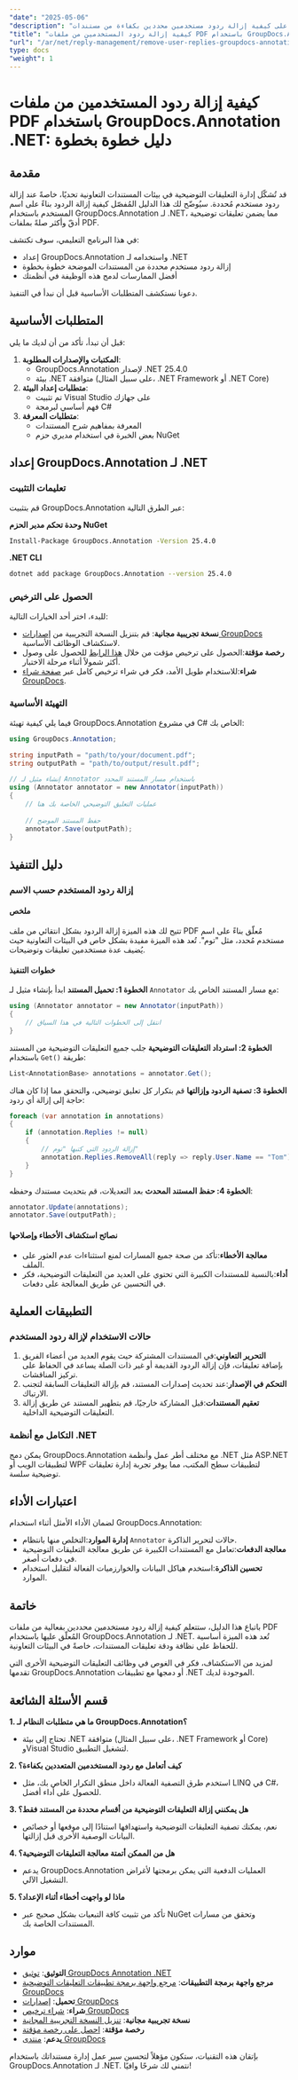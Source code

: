 ```yaml
---
"date": "2025-05-06"
"description": "تعرّف على كيفية إزالة ردود مستخدمين محددين بكفاءة من مستندات PDF المُعلّق عليها باستخدام GroupDocs.Annotation لـ .NET. بسّط إدارة تعليقاتك التوضيحية مع هذا الدليل الشامل."
"title": "كيفية إزالة ردود المستخدمين من ملفات PDF باستخدام GroupDocs.Annotation .NET - دليل خطوة بخطوة"
"url": "/ar/net/reply-management/remove-user-replies-groupdocs-annotation-net/"
type: docs
"weight": 1
---
```


# كيفية إزالة ردود المستخدمين من ملفات PDF باستخدام GroupDocs.Annotation .NET: دليل خطوة بخطوة

## مقدمة

قد تُشكّل إدارة التعليقات التوضيحية في بيئات المستندات التعاونية تحديًا، خاصةً عند إزالة ردود مستخدم مُحددة. سيُوضّح لك هذا الدليل المُفصّل كيفية إزالة الردود بناءً على اسم المستخدم باستخدام GroupDocs.Annotation لـ .NET، مما يضمن تعليقات توضيحية أدقّ وأكثر صلةً بملفات PDF.

في هذا البرنامج التعليمي، سوف تكتشف:
- إعداد GroupDocs.Annotation واستخدامه لـ .NET
- إزالة ردود مستخدم محددة من المستندات الموضحة خطوة بخطوة
- أفضل الممارسات لدمج هذه الوظيفة في أنظمتك

دعونا نستكشف المتطلبات الأساسية قبل أن نبدأ في التنفيذ.

## المتطلبات الأساسية

قبل أن تبدأ، تأكد من أن لديك ما يلي:
1. **المكتبات والإصدارات المطلوبة**:
   - GroupDocs.Annotation لإصدار .NET 25.4.0
   - بيئة .NET متوافقة (على سبيل المثال، .NET Framework أو .NET Core)
2. **متطلبات إعداد البيئة**:
   - تم تثبيت Visual Studio على جهازك
   - فهم أساسي لبرمجة C#
3. **متطلبات المعرفة**:
   - المعرفة بمفاهيم شرح المستندات
   - بعض الخبرة في استخدام مديري حزم NuGet

## إعداد GroupDocs.Annotation لـ .NET

### تعليمات التثبيت

قم بتثبيت GroupDocs.Annotation عبر الطرق التالية:

**وحدة تحكم مدير الحزم NuGet**
```bash
Install-Package GroupDocs.Annotation -Version 25.4.0
```

**\.NET CLI**
```bash
dotnet add package GroupDocs.Annotation --version 25.4.0
```

### الحصول على الترخيص

للبدء، اختر أحد الخيارات التالية:
- **نسخة تجريبية مجانية**: قم بتنزيل النسخة التجريبية من [إصدارات GroupDocs](https://releases.groupdocs.com/annotation/net/) لاستكشاف الوظائف الأساسية.
- **رخصة مؤقتة**:الحصول على ترخيص مؤقت من خلال [هذا الرابط](https://purchase.groupdocs.com/temporary-license/) للحصول على وصول أكثر شمولاً أثناء مرحلة الاختبار.
- **شراء**:للاستخدام طويل الأمد، فكر في شراء ترخيص كامل عبر [صفحة شراء GroupDocs](https://purchase.groupdocs.com/buy).

### التهيئة الأساسية

فيما يلي كيفية تهيئة GroupDocs.Annotation في مشروع C# الخاص بك:

```csharp
using GroupDocs.Annotation;

string inputPath = "path/to/your/document.pdf";
string outputPath = "path/to/output/result.pdf";

// إنشاء مثيل لـ Annotator باستخدام مسار المستند المحدد
using (Annotator annotator = new Annotator(inputPath))
{
    // عمليات التعليق التوضيحي الخاصة بك هنا
    
    // حفظ المستند الموضح
    annotator.Save(outputPath);
}
```

## دليل التنفيذ

### إزالة ردود المستخدم حسب الاسم

#### ملخص

تتيح لك هذه الميزة إزالة الردود بشكل انتقائي من ملف PDF مُعلّق بناءً على اسم مستخدم مُحدد، مثل "توم". تُعد هذه الميزة مفيدة بشكل خاص في البيئات التعاونية حيث يُضيف عدة مستخدمين تعليقات وتوضيحات.

#### خطوات التنفيذ

**الخطوة 1: تحميل المستند**
ابدأ بإنشاء مثيل لـ `Annotator` مع مسار المستند الخاص بك:

```csharp
using (Annotator annotator = new Annotator(inputPath))
{
    // انتقل إلى الخطوات التالية في هذا السياق
}
```

**الخطوة 2: استرداد التعليقات التوضيحية**
جلب جميع التعليقات التوضيحية من المستند باستخدام `Get()` طريقة:

```csharp
List<AnnotationBase> annotations = annotator.Get();
```

**الخطوة 3: تصفية الردود وإزالتها**
قم بتكرار كل تعليق توضيحي، والتحقق مما إذا كان هناك حاجة إلى إزالة أي ردود:

```csharp
foreach (var annotation in annotations)
{
    if (annotation.Replies != null)
    {
        // إزالة الردود التي كتبها "توم"
        annotation.Replies.RemoveAll(reply => reply.User.Name == "Tom");
    }
}
```

**الخطوة 4: حفظ المستند المحدث**
بعد التعديلات، قم بتحديث مستندك وحفظه:

```csharp
annotator.Update(annotations);
annotator.Save(outputPath);
```

#### نصائح استكشاف الأخطاء وإصلاحها
- **معالجة الأخطاء**:تأكد من صحة جميع المسارات لمنع استثناءات عدم العثور على الملف.
- **أداء**:بالنسبة للمستندات الكبيرة التي تحتوي على العديد من التعليقات التوضيحية، فكر في التحسين عن طريق المعالجة على دفعات.

## التطبيقات العملية

### حالات الاستخدام لإزالة ردود المستخدم
1. **التحرير التعاوني**:في المستندات المشتركة حيث يقوم العديد من أعضاء الفريق بإضافة تعليقات، فإن إزالة الردود القديمة أو غير ذات الصلة يساعد في الحفاظ على تركيز المناقشات.
2. **التحكم في الإصدار**:عند تحديث إصدارات المستند، قم بإزالة التعليقات السابقة لتجنب الارتباك.
3. **تعقيم المستندات**:قبل المشاركة خارجيًا، قم بتطهير المستند عن طريق إزالة التعليقات التوضيحية الداخلية.

### التكامل مع أنظمة .NET
يمكن دمج GroupDocs.Annotation مع مختلف أطر عمل وأنظمة .NET مثل ASP.NET لتطبيقات الويب أو WPF لتطبيقات سطح المكتب، مما يوفر تجربة إدارة تعليقات توضيحية سلسة.

## اعتبارات الأداء
لضمان الأداء الأمثل أثناء استخدام GroupDocs.Annotation:
- **إدارة الموارد**:التخلص منها بانتظام `Annotator` حالات لتحرير الذاكرة.
- **معالجة الدفعات**:تعامل مع المستندات الكبيرة عن طريق معالجة التعليقات التوضيحية في دفعات أصغر.
- **تحسين الذاكرة**:استخدم هياكل البيانات والخوارزميات الفعالة لتقليل استخدام الموارد.

## خاتمة

باتباع هذا الدليل، ستتعلم كيفية إزالة ردود مستخدمين محددين بفعالية من ملفات PDF المُعلّق عليها باستخدام GroupDocs.Annotation لـ .NET. تُعد هذه الميزة أساسية للحفاظ على نظافة ودقة تعليقات المستندات، خاصةً في البيئات التعاونية.

لمزيد من الاستكشاف، فكر في الغوص في وظائف التعليقات التوضيحية الأخرى التي تقدمها GroupDocs.Annotation أو دمجها مع تطبيقات .NET الموجودة لديك.

## قسم الأسئلة الشائعة

**1. ما هي متطلبات النظام لـ GroupDocs.Annotation؟**
   - تحتاج إلى بيئة .NET متوافقة (على سبيل المثال، .NET Framework أو Core) وVisual Studio لتشغيل التطبيق.

**2. كيف أتعامل مع ردود المستخدمين المتعددين بكفاءة؟**
   - استخدم طرق التصفية الفعالة داخل منطق التكرار الخاص بك، مثل LINQ في C#، للحصول على أداء أفضل.

**3. هل يمكنني إزالة التعليقات التوضيحية من أقسام محددة من المستند فقط؟**
   - نعم، يمكنك تصفية التعليقات التوضيحية واستهدافها استنادًا إلى موقعها أو خصائص البيانات الوصفية الأخرى قبل إزالتها.

**4. هل من الممكن أتمتة معالجة التعليقات التوضيحية؟**
   - يدعم GroupDocs.Annotation العمليات الدفعية التي يمكن برمجتها لأغراض التشغيل الآلي.

**5. ماذا لو واجهت أخطاء أثناء الإعداد؟**
   - تأكد من تثبيت كافة التبعيات بشكل صحيح عبر NuGet وتحقق من مسارات المستندات الخاصة بك.

## موارد
- **التوثيق**: [توثيق GroupDocs Annotation .NET](https://docs.groupdocs.com/annotation/net/)
- **مرجع واجهة برمجة التطبيقات**: [مرجع واجهة برمجة تطبيقات التعليقات التوضيحية GroupDocs](https://reference.groupdocs.com/annotation/net/)
- **تحميل**: [إصدارات GroupDocs](https://releases.groupdocs.com/annotation/net/)
- **شراء**: [شراء ترخيص GroupDocs](https://purchase.groupdocs.com/buy)
- **نسخة تجريبية مجانية**: [تنزيل النسخة التجريبية المجانية](https://releases.groupdocs.com/annotation/net/)
- **رخصة مؤقتة**: [احصل على رخصة مؤقتة](https://purchase.groupdocs.com/temporary-license/)
- **يدعم**: [منتدى GroupDocs](https://forum.groupdocs.com/c/annotation/)

بإتقان هذه التقنيات، ستكون مؤهلاً لتحسين سير عمل إدارة مستنداتك باستخدام GroupDocs.Annotation لـ .NET. نتمنى لك شرحًا وافيًا!